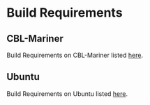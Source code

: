 
# Build Requirements

## CBL-Mariner

Build Requirements on CBL-Mariner listed [here](./prerequisites-mariner.md).


## Ubuntu

Build Requirements on Ubuntu listed [here](./prerequisites-ubuntu.md).
